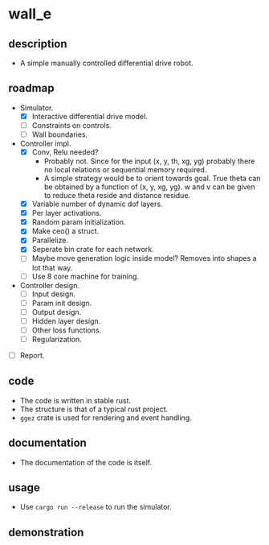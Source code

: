 # wall\_e

## description
- A simple manually controlled differential drive robot.

## roadmap
- Simulator.
    - [x] Interactive differential drive model.
    - [ ] Constraints on controls.
    - [ ] Wall boundaries.
- Controller impl.
    - [x] Conv, Relu needed?
        - Probably not. Since for the input (x, y, th, xg, yg) probably there no local relations or sequential memory required.
        - A simple strategy would be to orient towards goal. True theta can be obtained by a function of (x, y, xg, yg). w and v can be given to reduce theta reside and distance residue.
    - [x] Variable number of dynamic dof layers.
    - [x] Per layer activations.
    - [x] Random param initialization.
    - [x] Make ceo() a struct.
    - [x] Parallelize.
    - [x] Seperate bin crate for each network.
    - [ ] Maybe move generation logic inside model? Removes into shapes a lot that way.
    - [ ] Use 8 core machine for training.
- Controller design.
    - [ ] Input design.
    - [ ] Param init design.
    - [ ] Output design.
    - [ ] Hidden layer design.
    - [ ] Other loss functions.
    - [ ] Regularization.
- [ ] Report.

## code
- The code is written in stable rust.
- The structure is that of a typical rust project.
- `ggez` crate is used for rendering and event handling.

## documentation
- The documentation of the code is itself.

## usage
- Use `cargo run --release` to run the simulator.

## demonstration


